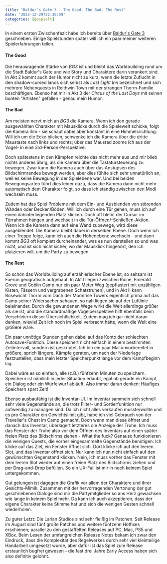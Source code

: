 ```yaml
---
title: "Baldur's Gate 3 - The Good, The Bad, The Rest"
date: "2023-12-29T22:30:59"
categories: [gespielt]
---
```


In einem ersten Zwischenfazit habe ich bereits über [Baldur's Gate 3](/2023/10/03/baldurs-gate-3-ein-zwischenfazit/) geschrieben. Einige Spielstunden später will ich ein paar meiner weiteren Spielerfahrungen teilen. 

#### The Good

Die herausragende Stärke von _BG3_ ist und bleibt das Worldbuilding rund um die Stadt Baldur's Gate und wie Story und Charaktere darin verankert sind. In Akt 2 kommt auch der Humor nicht zu kurz, wenn die letzte Zuflucht in den shadow-cursed lands sich selbst als _Last Light Inn_ bezeichnet und sich mehrere Nebenquests in Reithwin Town mit der strangen Thorm-Familie beschäftigen. Ebenso hat mir in Akt 3 der _Circus of the Last Days_ mit seinen bunten "Artisten" gefallen - genau mein Humor.

#### The Bad

Am meisten nervt mich an *BG3* die Kamera. Wenn ich den gerade ausgewählten Charakter mit Mausklicks durch die Spielewelt schicke, folgt die Kamera ihm - sie schaut dabei aber konstant in eine Himmelsrichtung. Will ich um die Ecke blicken, schwenke ich die Kamera über die dritte Maustaste nach links und rechts; über das Mausrad zoome ich aus der Vogel- in eine 3rd-Person-Perspektive.

Doch spätestens in den Kämpfen reichte das nicht mehr aus und mir blieb nichts anderes übrig, als die Kamera über die Tastatursteuerung zu bewegen. Zwar kann die Kamera auch über das Anstupsen des Bildschirmrandes bewegt werden, aber dies fühlte sich sehr unnatürlich an, weil es keine Bewegung in der Spielebene war. Und bei beiden Bewegungsarten führt dies leider dazu, dass die Kamera dann nicht mehr automatisch dem Charakter folgt, so dass ich ständig zwischen den Modi wechseln muss.

Zudem hat das Spiel Probleme mit dem Ein- und Ausblenden von störenden Wänden oder Decken/Böden. Will ich durch eine Tür gehen, muss ich auf einen dahinterliegenden Platz klicken. Doch oft bleibt der Cursor im Türrahmen hängen und wechselt in die Tür-Öffnen/-Schließen-Aktion. Wenn ich die Kamera dann auf eine Wand zubewege, wird diese ausgeblendet. Die Kamera bleibt dabei in derselben Ebene. Doch wenn ich einer Treppe folge, kann ich auch die Höhenebene wechseln - und dann kommt _BG3_ oft komplett durcheinander, was es nun darstellen so und was nicht, und ist sich nicht sicher, wo der Mausklick hingehört, den ich platzieren will, um die Party zu bewegen.

#### The Rest

So schön das Worldbuilding auf erzählerischer Ebene ist, so seltsam ist Faerun geografisch aufgebaut. In Akt I liegen zwischen Ruine, Emerald Grove und Goblin Camp nur ein paar Meter Weg (gepflastert mit unzähligen Kisten, Fässern und vergrabenen Schatztruhen), und in Akt II kann Bösewicht Thorm vom Dach der Moonrise Towers eigentlich prima auf das Camp seiner Widersacher schauen, so nah liegen sie auf der Luftlinie beieinander. Durch die gewundenen Wege wirkt die Welt allerdings größer als sie ist, und die standardmäßige Vogelperspektive hilft ebenfalls beim Verschleiern dieser Übersichtlichkeit. Zudem mag ich gar nicht daran denken, wieviel Zeit ich noch im Spiel verbracht hätte, wenn die Welt eine größere wäre.

Ein paar unnötige Stunden gehen dabei auf das Konto der schlechten Autosave-Funktion. Diese speichert nicht einfach in einem bestimmten Zeitintervall, sondern ist geskriptet. Ich bin ein paar Mal unvorbereitet in größere, sprich längere, Kämpfe geraten, um nach der Niederlage festzustellen, dass mein letzter Speicherpunkt lange vor dem Kampfbeginn lag.

Dabei wäre es so einfach, alle (z.B.) fünfzehn Minuten zu speichern. Speichern ist nämlich in jeder Situation erlaubt, egal ob gerade ein Kampf, ein Dialog oder ein Würfelwurf abläuft. Also immer daran denken: Häufiges Speichern spart Zeit!

Ebenso ausbaufähig ist die Inventar-UI. Im Inventar sammeln sich schnell sehr viele Gegenstände an, die trotz Filter- und Sortierfunktion nur aufwendig zu managen sind. Da ich nicht alles verkaufen musste/wollte und es pro Charakter ein Gewichtslimit gibt, habe ich viel Gebrauch von der Traveller's Chest im Camp gemacht. Doch wenn man diese öffnet und danach das Inventar, überlagert letzteres die Anzeige der Truhe. Ich muss das Fenster der Truhe also vor dem Öffnen des Inventars auf einen später freien Platz des Bildschirms ziehen - What the fuck? Genauso funktionieren die wenigen Quests, die vorher eingesammelte Gegenstände benötigen: Ich klicke auf das Ziel, ein Fenster öffnet sich. Dort klicke ich auf den leeren Slot, und das Inventar öffnet sich. Nur kann ich nun nicht einfach auf den gewünschten Gegenstand klicken. Nein, ich muss vorher das Fenster mit dem leeren Slot wieder auf einen freien Platz des Bildschirms ziehen und per Drag-and-Drop befüllen. So ein UX-Fail ist mir in noch keinem Spiel untergekommen.

Gut gelungen ist dagegen die Grafik vor allem der Charaktere und ihrer Gesichts-Mimik. Zusammen mit der hervorragenden Vertonung der gut geschriebenen Dialoge sind mir die Partymitglieder so ans Herz gewachsen wie lange in keinem Spiel mehr. Da kann ich auch akzeptieren, dass der eigene Charakter keine Stimme hat und sich die wenigen Gesten schnell wiederholen.

Zu guter Letzt: Die Larian Studios sind sehr fleißig im Patchen. Seit Release im August sind fünf große Patches und weitere fünfzehn Hotfixes erschienen; parallel zu den gestaffelten Releases auf PC, Mac, PS5 und XBox. Beim Lesen der umfangreichen Release Notes bekam ich zwar den Eindruck, dass die Komplexität des Regelwerkes durch sehr viel kleinteilige Handarbeit umgesetzt wurde, aber dafür ist das Spiel zum Release erstaunlich bugfrei gewesen - die fast drei Jahre Early Access haben sich also definitiv gelohnt.